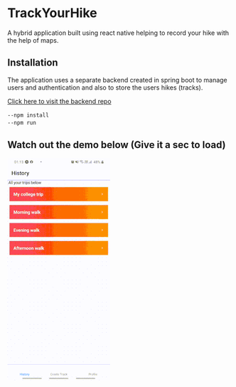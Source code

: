 # TrackYourHike

A hybrid application built using react native helping to record your hike with the help of maps.

## Installation

The application uses a separate backend created in spring boot to manage users and authentication and also to store the users hikes (tracks).

[Click here to visit the backend repo](https://choosealicense.com/licenses/mit/)


```bash
--npm install
--npm run
```

## Watch out the demo below (Give it a sec to load)

![](ezgif-6-9a1f5bf6b56e.gif)

